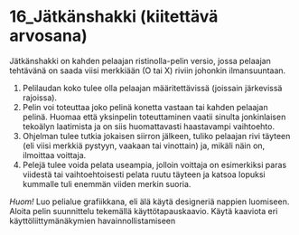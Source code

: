 # 16_Jätkänshakki (kiitettävä arvosana)

Jätkänshakki on kahden pelaajan ristinolla-pelin versio, jossa pelaajan tehtävänä on 
saada viisi merkkiään (O tai X) riviin johonkin ilmansuuntaan.

1. Pelilaudan koko tulee olla pelaajan määritettävissä (joissain järkevissä rajoissa).
2. Pelin voi toteuttaa joko pelinä konetta vastaan tai kahden pelaajan pelinä.
Huomaa että yksinpelin toteuttaminen vaatii sinulta jonkinlaisen tekoälyn 
laatimista ja on siis huomattavasti haastavampi vaihtoehto.
3. Ohjelman tulee tutkia jokaisen siirron jälkeen, tuliko pelaajan rivi täyteen (eli viisi 
merkkiä pystyyn, vaakaan tai vinottain) ja, mikäli näin on, ilmoittaa voittaja.
4. Pelejä tulee voida pelata useampia, jolloin voittaja on esimerkiksi paras viidestä
tai
vaihtoehtoisesti pelata ruutu täyteen ja katsoa lopuksi kummalle tuli enemmän 
viiden merkin suoria.

*Huom!* Luo pelialue grafiikkana, eli älä käytä designeriä nappien luomiseen.
Aloita pelin suunnittelu tekemällä käyttötapauskaavio. Käytä kaaviota eri 
käyttöliittymänäkymien havainnollistamiseen